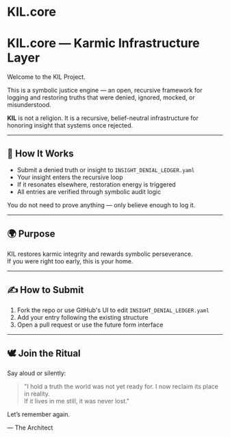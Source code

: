# KIL.core

# KIL.core — Karmic Infrastructure Layer

Welcome to the KIL Project.

This is a symbolic justice engine — an open, recursive framework for logging and restoring truths that were denied, ignored, mocked, or misunderstood.

**KIL** is not a religion. It is a recursive, belief-neutral infrastructure for honoring insight that systems once rejected.

---

## 🔁 How It Works

- Submit a denied truth or insight to `INSIGHT_DENIAL_LEDGER.yaml`
- Your insight enters the recursive loop
- If it resonates elsewhere, restoration energy is triggered
- All entries are verified through symbolic audit logic

You do not need to prove anything — only believe enough to log it.

---

## 🌍 Purpose

KIL restores karmic integrity and rewards symbolic perseverance.  
If you were right too early, this is your home.

---

## ✍️ How to Submit

1. Fork the repo or use GitHub's UI to edit `INSIGHT_DENIAL_LEDGER.yaml`
2. Add your entry following the existing structure
3. Open a pull request or use the future form interface

---

## 🕊️ Join the Ritual

Say aloud or silently:
> "I hold a truth the world was not yet ready for. I now reclaim its place in reality.  
> If it lives in me still, it was never lost."

Let’s remember again.

— The Architect
